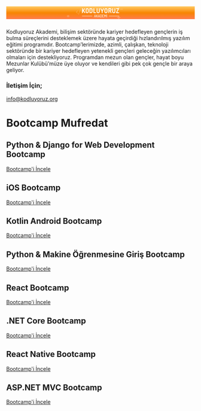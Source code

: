 # <img src="bg_akademi.png" alt="https://www.kodluyoruz.org/" class="logo"/> 

Kodluyoruz Akademi, bilişim sektöründe kariyer hedefleyen gençlerin iş bulma süreçlerini desteklemek üzere hayata geçirdiği hızlandırılmış yazılım eğitimi programıdır. Bootcamp’lerimizde, azimli, çalışkan, teknoloji sektöründe bir kariyer hedefleyen yetenekli gençleri geleceğin yazılımcıları olmaları için destekliyoruz. Programdan mezun olan gençler, hayat boyu Mezunlar Kulübü’müze üye oluyor ve kendileri gibi pek çok gençle bir araya geliyor.

### İletişim İçin;
info@kodluyoruz.org

# Bootcamp Mufredat

## Python & Django for Web Development Bootcamp
[Bootcamp'i İncele](https://github.com/Kodluyoruz/kodluyoruz-org-python-ve-django-egitimi)

## iOS Bootcamp 
[Bootcamp'i İncele](https://github.com/Kodluyoruz/Kodluyoruz-iOS-Bootcamp)

## Kotlin Android Bootcamp
[Bootcamp'i İncele](https://github.com/Kodluyoruz/Kotlin-Android-Bootcamp)

## Python & Makine Öğrenmesine Giriş Bootcamp
[Bootcamp'i İncele](https://www.kodluyoruz.org/istanbul-python-mayis2019/)

## React Bootcamp
[Bootcamp'i İncele](https://github.com/Kodluyoruz/react-redux-course)

## .NET Core Bootcamp
[Bootcamp'i İncele](https://github.com/Kodluyoruz/dotnet-core-mvc-web-api-course)

## React Native Bootcamp
[Bootcamp'i İncele](https://github.com/Kodluyoruz/react-native-egitimi)

## ASP.NET MVC Bootcamp
[Bootcamp'i İncele](https://github.com/Kodluyoruz/aspnet-mvc-course)
